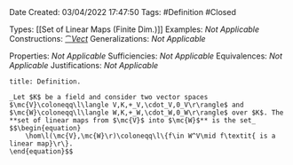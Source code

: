 <br />
<br />

Date Created: 03/04/2022 17:47:50
Tags: #Definition #Closed

Types: [[Set of Linear Maps (Finite Dim.)]]
Examples: _Not Applicable_
Constructions: [$\cat{Vect}$](Category%20of%20Vector%20Spaces.md)
Generalizations: _Not Applicable_

Properties: _Not Applicable_
Sufficiencies: _Not Applicable_
Equivalences: _Not Applicable_
Justifications: _Not Applicable_

``` ad-Definition
title: Definition.

_Let $K$ be a field and consider two vector spaces $\mc{V}\coloneqq\l\langle V,K,+_V,\cdot_V,0_V\r\rangle$ and $\mc{W}\coloneqq\l\langle W,K,+_W,\cdot_W,0_W\r\rangle$ over $K$. The **set of linear maps from $\mc{V}$ into $\mc{W}$** is the set_
$$\begin{equation}
    \hom\l(\mc{V},\mc{W}\r)\coloneqq\l\{f\in W^V\mid f\textit{ is a linear map}\r\}.
\end{equation}$$

```
